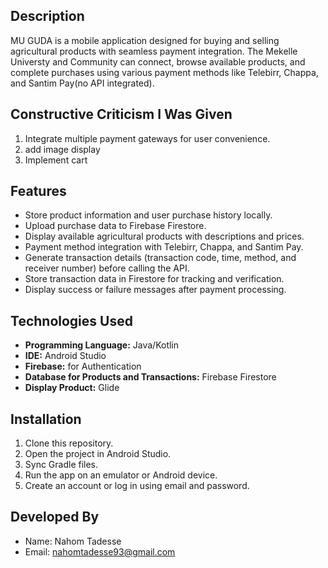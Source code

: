 ## Description
MU GUDA is a mobile application designed for buying and selling agricultural products with seamless payment integration. The Mekelle Universty and Community can connect, browse available products, and complete purchases using various payment methods like Telebirr, Chappa, and Santim Pay(no API integrated).


## Constructive Criticism I Was Given
1. Integrate multiple payment gateways for user convenience.
2. add image display
3. Implement cart 

## Features
- Store product information and user purchase history locally.
- Upload purchase data to Firebase Firestore.
- Display available agricultural products with descriptions and prices.
- Payment method integration with Telebirr, Chappa, and Santim Pay.
- Generate transaction details (transaction code, time, method, and receiver number) before calling the API.
- Store transaction data in Firestore for tracking and verification.
- Display success or failure messages after payment processing.

## Technologies Used
- **Programming Language:** Java/Kotlin
- **IDE:** Android Studio
- **Firebase:** for Authentication 
- **Database for Products and Transactions:** Firebase Firestore
- **Display Product:** Glide

## Installation
1. Clone this repository.
2. Open the project in Android Studio.
3. Sync Gradle files.
4. Run the app on an emulator or Android device.
5. Create an account or log in using email and password.
## Developed By
- Name: Nahom Tadesse
- Email: nahomtadesse93@gmail.com
